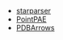 * [starparser](https://github.com/sami-chaaban/starparser)
* [PointPAE](https://github.com/sami-chaaban/PointPAE)
* [PDBArrows](https://github.com/sami-chaaban/PDBArrows)
